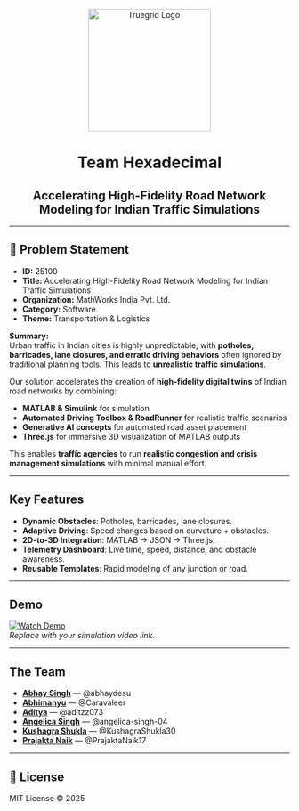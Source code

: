 <p align="center">
  <img src="https://github.com/user-attachments/assets/a479d256-73f0-4f25-b669-1d6bc4679a5e" alt="Truegrid Logo" width="220" height="220"/>
</p>

<h1 align="center">Team Hexadecimal</h1>

<h2 align="center">Accelerating High-Fidelity Road Network Modeling for Indian Traffic Simulations</h2>

---

## 📖 Problem Statement  
- **ID:** 25100  
- **Title:** Accelerating High-Fidelity Road Network Modeling for Indian Traffic Simulations  
- **Organization:** MathWorks India Pvt. Ltd.  
- **Category:** Software  
- **Theme:** Transportation & Logistics  

**Summary:**  
Urban traffic in Indian cities is highly unpredictable, with **potholes, barricades, lane closures, and erratic driving behaviors** often ignored by traditional planning tools. This leads to **unrealistic traffic simulations**.  

Our solution accelerates the creation of **high-fidelity digital twins** of Indian road networks by combining:  
- **MATLAB & Simulink** for simulation  
- **Automated Driving Toolbox & RoadRunner** for realistic traffic scenarios  
- **Generative AI concepts** for automated road asset placement  
- **Three.js** for immersive 3D visualization of MATLAB outputs  

This enables **traffic agencies** to run **realistic congestion and crisis management simulations** with minimal manual effort.  

---

## Key Features  
- **Dynamic Obstacles**: Potholes, barricades, lane closures.  
- **Adaptive Driving**: Speed changes based on curvature + obstacles.  
- **2D-to-3D Integration**: MATLAB → JSON → Three.js.  
- **Telemetry Dashboard**: Live time, speed, distance, and obstacle awareness.  
- **Reusable Templates**: Rapid modeling of any junction or road.  

---

## Demo  
[![Watch Demo](./assets/demo_thumbnail.png)](./assets/demo.mp4)  
*Replace with your simulation video link.*  

---

## The Team  
- **[Abhay Singh](https://github.com/abhaydesu)** — @abhaydesu
- **[Abhimanyu](https://github.com/Caravaleer)** — @Caravaleer  
- **[Aditya](https://github.com/aditzz073)** — @aditzz073
- **[Angelica Singh](https://github.com/angelica-singh-04)** — @angelica-singh-04  
- **[Kushagra Shukla](https://github.com/KushagraShukla30)** — @KushagraShukla30  
- **[Prajakta Naik](https://github.com/PrajaktaNaik17)** — @PrajaktaNaik17  

---

## 📄 License  
MIT License © 2025  

